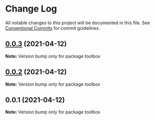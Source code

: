 # Change Log

All notable changes to this project will be documented in this file.
See [Conventional Commits](https://conventionalcommits.org) for commit guidelines.

## [0.0.3](https://github.com/generic-mmo/toolbox/compare/v0.0.2...v0.0.3) (2021-04-12)

**Note:** Version bump only for package toolbox





## [0.0.2](https://github.com/generic-mmo/toolbox/compare/v0.0.1...v0.0.2) (2021-04-12)

**Note:** Version bump only for package toolbox





## 0.0.1 (2021-04-12)

**Note:** Version bump only for package toolbox
